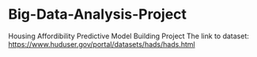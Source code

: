 # Big-Data-Analysis-Project
Housing Affordibility Predictive Model Building Project
The link to dataset: https://www.huduser.gov/portal/datasets/hads/hads.html
